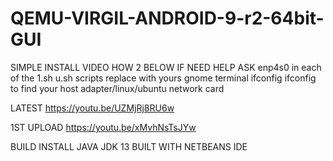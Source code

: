 # QEMU-VIRGIL-ANDROID-9-r2-64bit-GUI
SIMPLE INSTALL 
VIDEO HOW 2 BELOW IF NEED HELP ASK
enp4s0 in each of the 1.sh u.sh scripts replace with yours
gnome terminal ifconfig
ifconfig to find your host adapter/linux/ubuntu network card

LATEST https://youtu.be/UZMjRj8RU6w


1ST UPLOAD https://youtu.be/xMvhNsTsJYw

BUILD INSTALL JAVA JDK 13 BUILT WITH NETBEANS IDE

